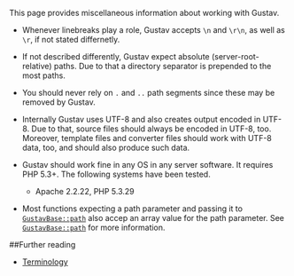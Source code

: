 This page provides miscellaneous information about working with Gustav.

+   Whenever linebreaks play a role, Gustav accepts `\n` and `\r\n`, as well as `\r`, if not stated differnetly.
+   If not described differently, Gustav expect absolute (server-root-relative) paths. Due to that a directory separator is prepended to the most paths.
+   You should never rely on `.` and `..` path segments since these may be removed by Gustav.
+   Internally Gustav uses UTF-8 and also creates output encoded in UTF-8. Due to that, source files should always be encoded in UTF-8, too. Moreover, template files and converter files should work with UTF-8 data, too, and should also produce such data.
+   Gustav should work fine in any OS in any server software. It requires PHP 5.3+. The following systems have been tested.
    
    +   Apache 2.2.22, PHP 5.3.29
+   Most functions expecting a path parameter and passing it to [`GustavBase::path`](Private-API%3a-GustavBase#string-path-stringstring-path_segment--stringstring-path_segment--stringstring---) also accep an array value for the path parameter. See [`GustavBase::path`](Private-API%3a-GustavBase#string-path-stringstring-path_segment--stringstring-path_segment--stringstring---) for more information.



##Further reading

+   [Terminology](Terminology)